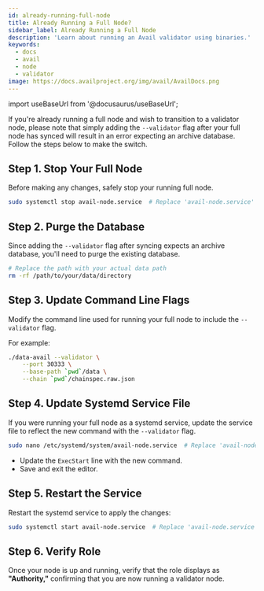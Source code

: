 ```yaml
---
id: already-running-full-node
title: Already Running a Full Node?
sidebar_label: Already Running a Full Node
description: 'Learn about running an Avail validator using binaries.'
keywords:
  - docs
  - avail
  - node
  - validator
image: https://docs.availproject.org/img/avail/AvailDocs.png
---
```


import useBaseUrl from '@docusaurus/useBaseUrl';

If you're already running a full node and wish to transition to a validator node, please note that simply adding the `--validator` flag after your full node has synced will result in an error expecting an archive database. Follow the steps below to make the switch.

## Step 1. Stop Your Full Node

Before making any changes, safely stop your running full node.

```bash
sudo systemctl stop avail-node.service  # Replace 'avail-node.service' with your service name if different
```

## Step 2. Purge the Database

Since adding the `--validator` flag after syncing expects an archive database, you'll need to purge the existing database.

```bash
# Replace the path with your actual data path
rm -rf /path/to/your/data/directory
```

## Step 3. Update Command Line Flags

Modify the command line used for running your full node to include the `--validator` flag.

For example:

```bash
./data-avail --validator \
    --port 30333 \
    --base-path `pwd`/data \
    --chain `pwd`/chainspec.raw.json
```

## Step 4. Update Systemd Service File

If you were running your full node as a systemd service, update the service file to reflect the new command
with the `--validator` flag.

```bash
sudo nano /etc/systemd/system/avail-node.service  # Replace 'avail-node.service' with your service name if different
```

- Update the `ExecStart` line with the new command.
- Save and exit the editor.

## Step 5. Restart the Service

Restart the systemd service to apply the changes:

```bash
sudo systemctl start avail-node.service  # Replace 'avail-node.service' with your service name if different
```

## Step 6. Verify Role

Once your node is up and running, verify that the role displays as **"Authority,"** confirming that you are now running a validator node.
